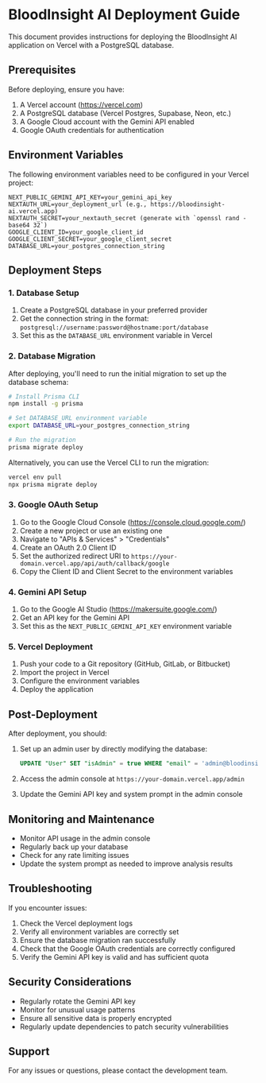 # BloodInsight AI Deployment Guide

This document provides instructions for deploying the BloodInsight AI application on Vercel with a PostgreSQL database.

## Prerequisites

Before deploying, ensure you have:

1. A Vercel account (https://vercel.com)
2. A PostgreSQL database (Vercel Postgres, Supabase, Neon, etc.)
3. A Google Cloud account with the Gemini API enabled
4. Google OAuth credentials for authentication

## Environment Variables

The following environment variables need to be configured in your Vercel project:

```
NEXT_PUBLIC_GEMINI_API_KEY=your_gemini_api_key
NEXTAUTH_URL=your_deployment_url (e.g., https://bloodinsight-ai.vercel.app)
NEXTAUTH_SECRET=your_nextauth_secret (generate with `openssl rand -base64 32`)
GOOGLE_CLIENT_ID=your_google_client_id
GOOGLE_CLIENT_SECRET=your_google_client_secret
DATABASE_URL=your_postgres_connection_string
```

## Deployment Steps

### 1. Database Setup

1. Create a PostgreSQL database in your preferred provider
2. Get the connection string in the format: `postgresql://username:password@hostname:port/database`
3. Set this as the `DATABASE_URL` environment variable in Vercel

### 2. Database Migration

After deploying, you'll need to run the initial migration to set up the database schema:

```bash
# Install Prisma CLI
npm install -g prisma

# Set DATABASE_URL environment variable
export DATABASE_URL=your_postgres_connection_string

# Run the migration
prisma migrate deploy
```

Alternatively, you can use the Vercel CLI to run the migration:

```bash
vercel env pull
npx prisma migrate deploy
```

### 3. Google OAuth Setup

1. Go to the Google Cloud Console (https://console.cloud.google.com/)
2. Create a new project or use an existing one
3. Navigate to "APIs & Services" > "Credentials"
4. Create an OAuth 2.0 Client ID
5. Set the authorized redirect URI to `https://your-domain.vercel.app/api/auth/callback/google`
6. Copy the Client ID and Client Secret to the environment variables

### 4. Gemini API Setup

1. Go to the Google AI Studio (https://makersuite.google.com/)
2. Get an API key for the Gemini API
3. Set this as the `NEXT_PUBLIC_GEMINI_API_KEY` environment variable

### 5. Vercel Deployment

1. Push your code to a Git repository (GitHub, GitLab, or Bitbucket)
2. Import the project in Vercel
3. Configure the environment variables
4. Deploy the application

## Post-Deployment

After deployment, you should:

1. Set up an admin user by directly modifying the database:
   ```sql
   UPDATE "User" SET "isAdmin" = true WHERE "email" = 'admin@bloodinsight.ai';
   ```

2. Access the admin console at `https://your-domain.vercel.app/admin`

3. Update the Gemini API key and system prompt in the admin console

## Monitoring and Maintenance

- Monitor API usage in the admin console
- Regularly back up your database
- Check for any rate limiting issues
- Update the system prompt as needed to improve analysis results

## Troubleshooting

If you encounter issues:

1. Check the Vercel deployment logs
2. Verify all environment variables are correctly set
3. Ensure the database migration ran successfully
4. Check that the Google OAuth credentials are correctly configured
5. Verify the Gemini API key is valid and has sufficient quota

## Security Considerations

- Regularly rotate the Gemini API key
- Monitor for unusual usage patterns
- Ensure all sensitive data is properly encrypted
- Regularly update dependencies to patch security vulnerabilities

## Support

For any issues or questions, please contact the development team.
